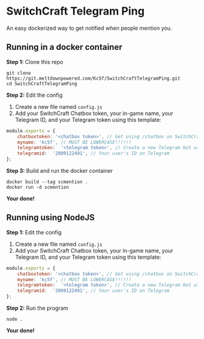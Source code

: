 # SwitchCraft Telegram Ping
An easy dockerized way to get notified when people mention you.

## Running in a docker container
**Step 1:** Clone this repo
```
git clone https://git.meltdownpowered.com/Kc5f/SwitchCraftTelegramPing.git
cd SwitchCraftTelegramPing
```
**Step 2:** Edit the config
1. Create a new file named `config.js`
2. Add your SwitchCraft Chatbox token, your in-game name, your Telegram ID, and your Telegram token using this template:
```js
module.exports = {
	chatboxtoken: '<chatbox token>', // Get using /chatbox on SwitchCraft
	myname: 'kc5f', // MUST BE LOWERCASE!!!!!!
	telegramtoken:  '<telegram token>', // Create a new Telegram bot using @BotFather to get this
	telegramid:  '2009122491', // Your user's ID on Telegram
};
```

**Step 3:** Build and run the docker container
```
docker build --tag scmention .
docker run -d scmention
```

**Your done!**

## Running using NodeJS
**Step 1:** Edit the config
1. Create a new file named `config.js`
2. Add your SwitchCraft Chatbox token, your in-game name, your Telegram ID, and your Telegram token using this template:
```js
module.exports = {
	chatboxtoken: '<chatbox token>', // Get using /chatbox on SwitchCraft
	myname: 'kc5f', // MUST BE LOWERCASE!!!!!!
	telegramtoken:  '<telegram token>', // Create a new Telegram bot using @BotFather to get this
	telegramid:  '2009122491', // Your user's ID on Telegram
};
```

**Step 2:** Run the program
```
node .
```

**Your done!**
